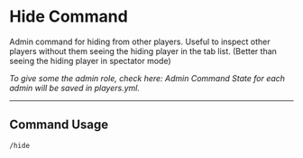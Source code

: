 # Hide Command

Admin command for hiding from other players.
Useful to inspect other players without them seeing the hiding player in the tab list. (Better than seeing the hiding player in spectator mode)

_To give some the admin role, check here: Admin Command_
_State for each admin will be saved in players.yml._

---
## Command Usage
`/hide`
